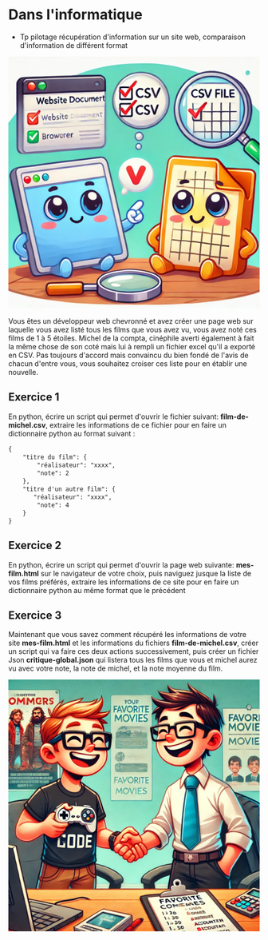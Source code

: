 <!-- .slide: data-state="nologo-slide" style="text-align: center" -->
#  Dans l'informatique

* Tp pilotage récupération d'information sur un site web, comparaison d'information de différent format

![comparaison_de_doc](images/comparaison_de_doc.webp "comparaison_de_doc") <!-- .element: width="100px" -->


Vous êtes un développeur web chevronné et avez créer une page web sur laquelle vous avez listé tous les films que vous avez vu, vous avez noté ces films de 1 à 5 étoiles.
Michel de la compta, cinéphile averti également à fait la même chose de son coté mais lui à rempli un fichier excel qu'il a exporté en CSV.
Pas toujours d'accord mais convaincu du bien fondé de l'avis de chacun d'entre vous, vous souhaitez croiser ces liste pour en établir une nouvelle.



## Exercice 1
En python, écrire un script qui permet d'ouvrir le fichier suivant: **film-de-michel.csv**,
extraire les informations de ce fichier pour en faire un dictionnaire python au format suivant : 
```
{
    "titre du film": {
        "réalisateur": "xxxx",
        "note": 2
    },
    "titre d'un autre film": {
       "réalisateur": "xxxx",
        "note": 4
    }
}
```

## Exercice 2
En python, écrire un script qui permet d'ouvrir la page web suivante: **mes-film.html** sur le navigateur de votre choix, puis naviguez jusque la liste de vos films préférés, 
extraire les informations de ce site pour en faire un dictionnaire python au même format que le précédent


## Exercice 3
Maintenant que vous savez comment récupéré les informations de votre site **mes-film.html** et les informations du fichiers **film-de-michel.csv**, créer un script qui va faire ces deux actions successivement, 
puis créer un fichier Json **critique-global.json** qui listera tous les films que vous et michel aurez vu avec votre note, la note de michel, et la note moyenne du film.


![michel et moi](images/michel_et_moi.webp "michel_et_moi") <!-- .element: width="100px" -->
